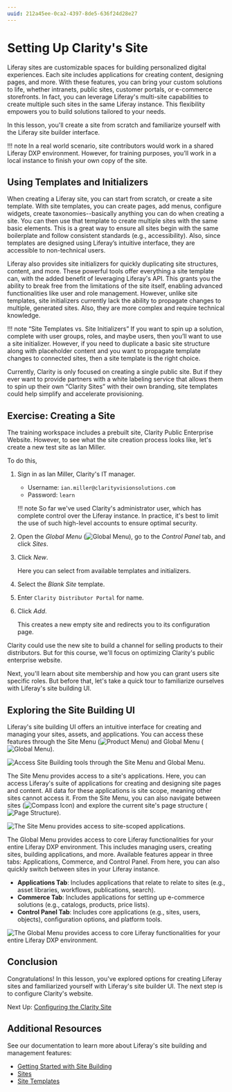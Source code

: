```yaml
---
uuid: 212a45ee-0ca2-4397-8de5-636f24d28e27
---
```

# Setting Up Clarity's Site

Liferay sites are customizable spaces for building personalized digital experiences. Each site includes applications for creating content, designing pages, and more. With these features, you can bring your custom solutions to life, whether intranets, public sites, customer portals, or e-commerce storefronts. In fact, you can leverage Liferay's multi-site capabilities to create multiple such sites in the same Liferay instance. This flexibility empowers you to build solutions tailored to your needs.

In this lesson, you'll create a site from scratch and familiarize yourself with the Liferay site builder interface. <!--TASK: Add transition to section on templates and initializers.-->

!!! note
    In a real world scenario, site contributors would work in a shared Liferay DXP environment. However, for training purposes, you’ll work in a local instance to finish your own copy of the site.

## Using Templates and Initializers

When creating a Liferay site, you can start from scratch, or create a site template. With site templates, you can create pages, add menus, configure widgets, create taxonomies--basically anything you can do when creating a site. You can then use that template to create multiple sites with the same basic elements. This is a great way to ensure all sites begin with the same boilerplate and follow consistent standards (e.g., accessibility). Also, since templates are designed using Liferay’s intuitive interface, they are accessible to non-technical users.

Liferay also provides site initializers for quickly duplicating site structures, content, and more. These powerful tools offer everything a site template can, with the added benefit of leveraging Liferay's API. This grants you the ability to break free from the limitations of the site itself, enabling advanced functionalities like user and role management. However, unlike site templates, site initializers currently lack the ability to propagate changes to multiple, generated sites. Also, they are more complex and require technical knowledge.

!!! note “Site Templates vs. Site Initializers”
    If you want to spin up a solution, complete with user groups, roles, and maybe users, then you’ll want to use a site initializer. However, if you need to duplicate a basic site structure along with placeholder content and you want to propagate template changes to connected sites, then a site template is the right choice.

Currently, Clarity is only focused on creating a single public site. But if they ever want to provide partners with a white labeling service that allows them to spin up their own “Clarity Sites” with their own branding, site templates could help simplify and accelerate provisioning.

## Exercise: Creating a Site

<!-- Exercise 4a -->

The training workspace includes a prebuilt site, Clarity Public Enterprise Website. However, to see what the site creation process looks like, let's create a new test site as Ian Miller.

To do this,

1. Sign in as Ian Miller, Clarity's IT manager.

   * Username: `ian.miller@clarityvisionsolutions.com`
   * Password: `learn`

   !!! note
       So far we've used Clarity's administrator user, which has complete control over the Liferay instance. In practice, it's best to limit the use of such high-level accounts to ensure optimal security.

1. Open the *Global Menu* (![Global Menu](../../images/icon-applications-menu.png)), go to the *Control Panel* tab, and click *Sites*.

1. Click *New*.

   Here you can select from available templates and initializers.

1. Select the *Blank Site* template.

1. Enter `Clarity Distributor Portal` for name.

1. Click *Add*.

   This creates a new empty site and redirects you to its configuration page.

Clarity could use the new site to build a channel for selling products to their distributors. But for this course, we'll focus on optimizing Clarity's public enterprise website.

Next, you'll learn about site membership and how you can grant users site specific roles. But before that, let's take a quick tour to familiarize ourselves with Liferay's site building UI.

## Exploring the Site Building UI

Liferay's site building UI offers an intuitive interface for creating and managing your sites, assets, and applications. You can access these features through the Site Menu (![Product Menu](../../images/icon-product-menu.png)) and Global Menu (![Global Menu](../../images/icon-applications-menu.png)).

![Access Site Building tools through the Site Menu and Global Menu.](./setting-up-claritys-site/images/02.png)

The Site Menu provides access to a site's applications. Here, you can access Liferay's suite of applications for creating and designing site pages and content. All data for these applications is site scope, meaning other sites cannot access it. From the Site Menu, you can also navigate between sites (![Compass Icon](../../images/icon-compass.png)) and explore the current site's page structure (![Page Structure](../../images/icon-page-tree.png)).

![The Site Menu provides access to site-scoped applications.](./setting-up-claritys-site/images/03.png)

The Global Menu provides access to core Liferay functionalities for your entire Liferay DXP environment. This includes managing users, creating sites, building applications, and more. Available features appear in three tabs: Applications, Commerce, and Control Panel. From here, you can also quickly switch between sites in your Liferay instance.

* **Applications Tab**: Includes applications that relate to relate to sites (e.g., asset libraries, workflows, publications, search).
* **Commerce Tab**: Includes applications for setting up e-commerce solutions (e.g., catalogs, products, price lists).
* **Control Panel Tab**: Includes core applications (e.g., sites, users, objects), configuration options, and platform tools.

![The Global Menu provides access to core Liferay functionalities for your entire Liferay DXP environment.](./setting-up-claritys-site/images/04.png)

## Conclusion

Congratulations! In this lesson, you've explored options for creating Liferay sites and familiarized yourself with Liferay's site builder UI. The next step is to configure Clarity's website.

Next Up: [Configuring the Clarity Site](./configuring-the-clarity-site.md)

## Additional Resources

See our documentation to learn more about Liferay's site building and management features:

* [Getting Started with Site Building](https://learn.liferay.com/w/dxp/site-building/getting-started-with-site-building)
* [Sites](https://learn.liferay.com/w/dxp/site-building/sites)
* [Site Templates](https://learn.liferay.com/w/dxp/site-building/sites/site-templates)
